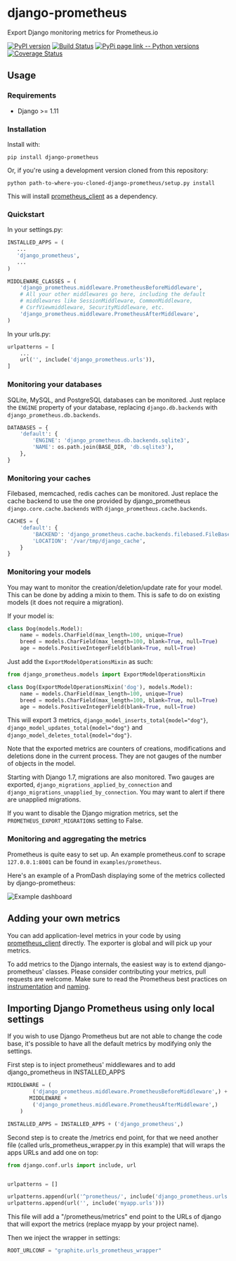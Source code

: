 # django-prometheus
Export Django monitoring metrics for Prometheus.io

[![PyPI version](https://badge.fury.io/py/django-prometheus.svg)](http://badge.fury.io/py/django-prometheus)
[![Build Status](https://travis-ci.org/korfuri/django-prometheus.svg?branch=master)](https://travis-ci.org/korfuri/django-prometheus)
[![PyPi page link -- Python versions](https://img.shields.io/pypi/pyversions/django-prometheus.svg)](https://pypi.python.org/pypi/django-prometheus)
[![Coverage Status](https://coveralls.io/repos/github/asherf/django-prometheus/badge.svg?branch=coverage)](https://coveralls.io/github/asherf/django-prometheus?branch=coverage)

## Usage

### Requirements

* Django >= 1.11

### Installation

Install with:

```shell
pip install django-prometheus
```

Or, if you're using a development version cloned from this repository:

```shell
python path-to-where-you-cloned-django-prometheus/setup.py install
```

This will install [prometheus_client](https://github.com/prometheus/client_python) as a dependency.

### Quickstart

In your settings.py:

```python
INSTALLED_APPS = (
   ...
   'django_prometheus',
   ...
)

MIDDLEWARE_CLASSES = (
    'django_prometheus.middleware.PrometheusBeforeMiddleware',
    # All your other middlewares go here, including the default
    # middlewares like SessionMiddleware, CommonMiddleware,
    # CsrfViewmiddleware, SecurityMiddleware, etc.
    'django_prometheus.middleware.PrometheusAfterMiddleware',
)
```

In your urls.py:

```python
urlpatterns = [
    ...
    url('', include('django_prometheus.urls')),
]
```

### Monitoring your databases

SQLite, MySQL, and PostgreSQL databases can be monitored. Just
replace the `ENGINE` property of your database, replacing
`django.db.backends` with `django_prometheus.db.backends`.

```python
DATABASES = {
    'default': {
        'ENGINE': 'django_prometheus.db.backends.sqlite3',
        'NAME': os.path.join(BASE_DIR, 'db.sqlite3'),
    },
}
```

### Monitoring your caches

Filebased, memcached, redis caches can be monitored. Just replace
the cache backend to use the one provided by django_prometheus
`django.core.cache.backends` with `django_prometheus.cache.backends`.

```python
CACHES = {
    'default': {
        'BACKEND': 'django_prometheus.cache.backends.filebased.FileBasedCache',
        'LOCATION': '/var/tmp/django_cache',
    }
}
```

### Monitoring your models

You may want to monitor the creation/deletion/update rate for your
model. This can be done by adding a mixin to them. This is safe to do
on existing models (it does not require a migration).

If your model is:

```python
class Dog(models.Model):
    name = models.CharField(max_length=100, unique=True)
    breed = models.CharField(max_length=100, blank=True, null=True)
    age = models.PositiveIntegerField(blank=True, null=True)
```

Just add the `ExportModelOperationsMixin` as such:

```python
from django_prometheus.models import ExportModelOperationsMixin

class Dog(ExportModelOperationsMixin('dog'), models.Model):
    name = models.CharField(max_length=100, unique=True)
    breed = models.CharField(max_length=100, blank=True, null=True)
    age = models.PositiveIntegerField(blank=True, null=True)
```

This will export 3 metrics, `django_model_inserts_total{model="dog"}`,
`django_model_updates_total{model="dog"}` and
`django_model_deletes_total{model="dog"}`.

Note that the exported metrics are counters of creations,
modifications and deletions done in the current process. They are not
gauges of the number of objects in the model.

Starting with Django 1.7, migrations are also monitored. Two gauges
are exported, `django_migrations_applied_by_connection` and
`django_migrations_unapplied_by_connection`. You may want to alert if
there are unapplied migrations.

If you want to disable the Django migration metrics, set the
`PROMETHEUS_EXPORT_MIGRATIONS` setting to False.

### Monitoring and aggregating the metrics

Prometheus is quite easy to set up. An example prometheus.conf to
scrape `127.0.0.1:8001` can be found in `examples/prometheus`.

Here's an example of a PromDash displaying some of the metrics
collected by django-prometheus:

![Example dashboard](https://raw.githubusercontent.com/korfuri/django-prometheus/master/examples/django-promdash.png)

## Adding your own metrics

You can add application-level metrics in your code by using
[prometheus_client](https://github.com/prometheus/client_python)
directly. The exporter is global and will pick up your metrics.

To add metrics to the Django internals, the easiest way is to extend
django-prometheus' classes. Please consider contributing your metrics,
pull requests are welcome. Make sure to read the Prometheus best
practices on
[instrumentation](http://prometheus.io/docs/practices/instrumentation/)
and [naming](http://prometheus.io/docs/practices/naming/).

## Importing Django Prometheus using only local settings

If you wish to use Django Prometheus but are not able to change
the code base, it's possible to have all the default metrics by
modifying only the settings.

First step is to inject prometheus' middlewares and to add
django_prometheus in INSTALLED_APPS

```python
MIDDLEWARE = (
        ('django_prometheus.middleware.PrometheusBeforeMiddleware',) +
       MIDDLEWARE +
        ('django_prometheus.middleware.PrometheusAfterMiddleware',)
    )

INSTALLED_APPS = INSTALLED_APPS + ('django_prometheus',)
```

Second step is to create the /metrics end point, for that we need
another file (called urls_prometheus_wrapper.py in this example) that
will wraps the apps URLs and add one on top:

```python
from django.conf.urls import include, url


urlpatterns = []

urlpatterns.append(url('^prometheus/', include('django_prometheus.urls')))
urlpatterns.append(url('', include('myapp.urls')))
```

This file will add a "/prometheus/metrics" end point to the URLs of django
that will export the metrics (replace myapp by your project name).

Then we inject the wrapper in settings:

```python 
ROOT_URLCONF = "graphite.urls_prometheus_wrapper"
```
